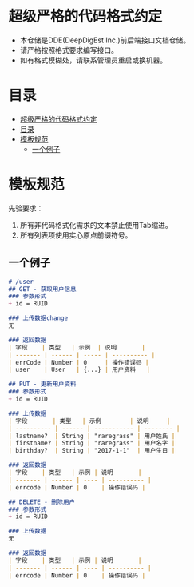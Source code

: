 # 超级严格的代码格式约定
+ 本仓储是DDE(DeepDigEst Inc.)前后端接口文档仓储。
+ 请严格按照格式要求编写接口。
+ 如有格式模糊处，请联系管理员重启或换机器。

# 目录
- [超级严格的代码格式约定](#%E8%B6%85%E7%BA%A7%E4%B8%A5%E6%A0%BC%E7%9A%84%E4%BB%A3%E7%A0%81%E6%A0%BC%E5%BC%8F%E7%BA%A6%E5%AE%9A)
- [目录](#%E7%9B%AE%E5%BD%95)
- [模板规范](#%E6%A8%A1%E6%9D%BF%E8%A7%84%E8%8C%83)
    - [一个例子](#%E4%B8%80%E4%B8%AA%E4%BE%8B%E5%AD%90)

# 模板规范
先验要求：
1. 所有非代码格式化需求的文本禁止使用Tab缩进。
1. 所有列表项使用实心原点前缀符号。

## 一个例子
```markdown
# /user
## GET - 获取用户信息
### 参数形式
+ id = RUID

### 上传数据change
无

### 返回数据
| 字段    | 类型   | 示例  | 说明       |
| ------- | ------ | ----- | ---------- |
| errCode | Number | 0     | 操作错误码 |
| user    | User   | {...} | 用户资料   |

## PUT - 更新用户资料
### 参数形式
+ id = RUID

### 上传数据
| 字段       | 类型   | 示例        | 说明     |
| ---------- | ------ | ----------- | -------- |
| lastname?  | String | "raregrass" | 用户姓氏 |
| firstname? | String | "raregrass" | 用户名字 |
| birthday?  | String | "2017-1-1"  | 用户生日 |

### 返回数据
| 字段    | 类型   | 示例 | 说明       |
| ------- | ------ | ---- | ---------- |
| errcode | Number | 0    | 操作错误码 |

## DELETE - 删除用户
### 参数形式
+ id = RUID

### 上传数据
无

### 返回数据
| 字段    | 类型   | 示例 | 说明       |
| ------- | ------ | ---- | ---------- |
| errcode | Number | 0    | 操作错误码 |

```

